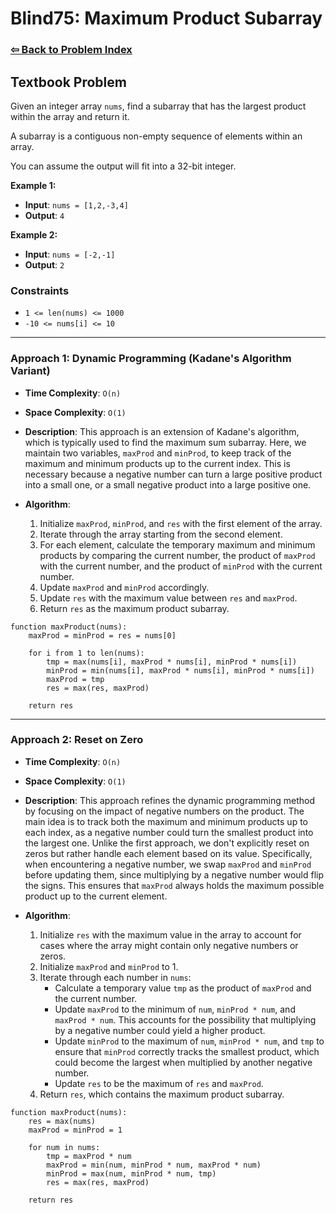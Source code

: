 # Blind75: Maximum Product Subarray

### [⇦ Back to Problem Index](../../index.md)

## Textbook Problem

Given an integer array `nums`, find a subarray that has the largest product within the array and return it.

A subarray is a contiguous non-empty sequence of elements within an array.

You can assume the output will fit into a 32-bit integer.

**Example 1:**

-   **Input**: `nums = [1,2,-3,4]`
-   **Output**: `4`

**Example 2:**

-   **Input**: `nums = [-2,-1]`
-   **Output**: `2`

### Constraints

-   `1 <= len(nums) <= 1000`
-   `-10 <= nums[i] <= 10`

---

### Approach 1: Dynamic Programming (Kadane's Algorithm Variant)

-   **Time Complexity**: `O(n)`
-   **Space Complexity**: `O(1)`
-   **Description**: This approach is an extension of Kadane's algorithm, which is typically used to find the maximum sum subarray. Here, we maintain two variables, `maxProd` and `minProd`, to keep track of the maximum and minimum products up to the current index. This is necessary because a negative number can turn a large positive product into a small one, or a small negative product into a large positive one.
-   **Algorithm**:

    1. Initialize `maxProd`, `minProd`, and `res` with the first element of the array.
    2. Iterate through the array starting from the second element.
    3. For each element, calculate the temporary maximum and minimum products by comparing the current number, the product of `maxProd` with the current number, and the product of `minProd` with the current number.
    4. Update `maxProd` and `minProd` accordingly.
    5. Update `res` with the maximum value between `res` and `maxProd`.
    6. Return `res` as the maximum product subarray.

```pseudo
function maxProduct(nums):
	maxProd = minProd = res = nums[0]

	for i from 1 to len(nums):
		tmp = max(nums[i], maxProd * nums[i], minProd * nums[i])
		minProd = min(nums[i], maxProd * nums[i], minProd * nums[i])
		maxProd = tmp
		res = max(res, maxProd)

	return res
```

---

### Approach 2: Reset on Zero

-   **Time Complexity**: `O(n)`
-   **Space Complexity**: `O(1)`
-   **Description**: This approach refines the dynamic programming method by focusing on the impact of negative numbers on the product. The main idea is to track both the maximum and minimum products up to each index, as a negative number could turn the smallest product into the largest one. Unlike the first approach, we don't explicitly reset on zeros but rather handle each element based on its value. Specifically, when encountering a negative number, we swap `maxProd` and `minProd` before updating them, since multiplying by a negative number would flip the signs. This ensures that `maxProd` always holds the maximum possible product up to the current element.
-   **Algorithm**:

    1. Initialize `res` with the maximum value in the array to account for cases where the array might contain only negative numbers or zeros.
    2. Initialize `maxProd` and `minProd` to 1.
    3. Iterate through each number in `nums`:
        - Calculate a temporary value `tmp` as the product of `maxProd` and the current number.
        - Update `maxProd` to the minimum of `num`, `minProd * num`, and `maxProd * num`. This accounts for the possibility that multiplying by a negative number could yield a higher product.
        - Update `minProd` to the maximum of `num`, `minProd * num`, and `tmp` to ensure that `minProd` correctly tracks the smallest product, which could become the largest when multiplied by another negative number.
        - Update `res` to be the maximum of `res` and `maxProd`.
    4. Return `res`, which contains the maximum product subarray.

```pseudo
function maxProduct(nums):
    res = max(nums)
    maxProd = minProd = 1

    for num in nums:
        tmp = maxProd * num
        maxProd = min(num, minProd * num, maxProd * num)
        minProd = max(num, minProd * num, tmp)
        res = max(res, maxProd)

    return res
```
